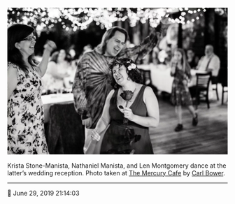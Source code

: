 ![Krista Stone-Manista, Nathaniel Manista, and Len Montgomery dance](assets/8a0959f9353aba6ed7ff5ff6d4fabff8.webp)

Krista Stone-Manista, Nathaniel Manista, and Len Montgomery dance at the latter’s wedding reception. Photo taken at [The Mercury Cafe](http://mercurycafe.com/) by [Carl Bower](http://carlbowerphotos.com/).

- - - -

<span aria-hidden="true">📅</span> June 29, 2019 21:14:03
